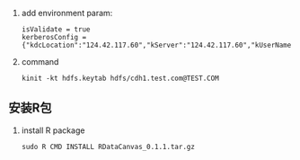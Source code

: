 1. add environment param:
    ```shell
    isValidate = true
    kerberosConfig = {"kdcLocation":"124.42.117.60","kServer":"124.42.117.60","kUserName":"wuhaifeng@TEST.COM","keyTabServer":"124.42.117.75","keyTabPort":"18185"}
    ```
2. command
    ```shell
    kinit -kt hdfs.keytab hdfs/cdh1.test.com@TEST.COM
    ```
    
## 安装R包
1. install R package
    ```shell
    sudo R CMD INSTALL RDataCanvas_0.1.1.tar.gz
    ```